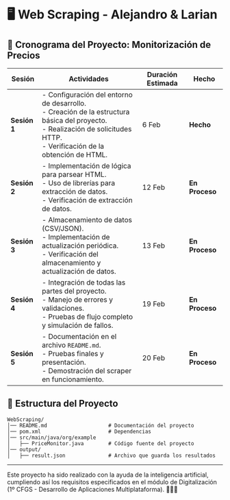# 🖥️ Web Scraping - Alejandro & Larian

## 📌 Cronograma del Proyecto: Monitorización de Precios

| **Sesión** | **Actividades**                                                                                       | **Duración Estimada** | **Hecho** |
|------------|-------------------------------------------------------------------------------------------------------|-----------------------|-----------------------|
| **Sesión 1** | - Configuración del entorno de desarrollo. <br> - Creación de la estructura básica del proyecto. <br> - Realización de solicitudes HTTP. <br> - Verificación de la obtención de HTML. | 6 Feb | **Hecho** |
| **Sesión 2** | - Implementación de lógica para parsear HTML. <br> - Uso de librerías para extracción de datos. <br> - Verificación de extracción de datos. | 12 Feb | **En Proceso** |
| **Sesión 3** | - Almacenamiento de datos (CSV/JSON). <br> - Implementación de actualización periódica. <br> - Verificación del almacenamiento y actualización de datos. | 13 Feb | **En Proceso** |
| **Sesión 4** | - Integración de todas las partes del proyecto. <br> - Manejo de errores y validaciones. <br> - Pruebas de flujo completo y simulación de fallos. | 19 Feb | **En Proceso** |
| **Sesión 5** | - Documentación en el archivo `README.md`. <br> - Pruebas finales y presentación. <br> - Demostración del scraper en funcionamiento. | 20 Feb | **En Proceso** |

## 📂 Estructura del Proyecto
```
WebScraping/
│── README.md                    # Documentación del proyecto
│── pom.xml                      # Dependencias
│── src/main/java/org/example    
│   ├── PriceMonitor.java        # Código fuente del proyecto
│── output/                      
│   ├── result.json              # Archivo que guarda los resultados
```
---
Este proyecto ha sido realizado con la ayuda de la inteligencia artificial, cumpliendo así los requisitos especificados en el módulo de Digitalización (1º CFGS - Desarrollo de Aplicaciones Multiplataforma). 🧑🏻‍💻
